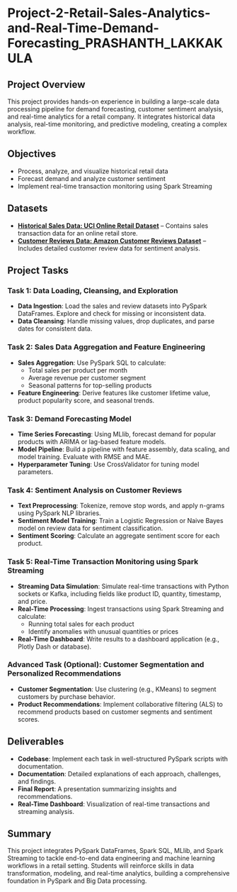 # Project-2-Retail-Sales-Analytics-and-Real-Time-Demand-Forecasting_PRASHANTH_LAKKAKULA

## Project Overview
This project provides hands-on experience in building a large-scale data processing pipeline for demand forecasting, customer sentiment analysis, and real-time analytics for a retail company. It integrates historical data analysis, real-time monitoring, and predictive modeling, creating a complex workflow.

## Objectives
- Process, analyze, and visualize historical retail data
- Forecast demand and analyze customer sentiment
- Implement real-time transaction monitoring using Spark Streaming

## Datasets
- **[Historical Sales Data: UCI Online Retail Dataset](https://archive.ics.uci.edu/ml/datasets/online+retail)** – Contains sales transaction data for an online retail store.
- **[Customer Reviews Data: Amazon Customer Reviews Dataset](https://registry.opendata.aws/amazon-reviews/)** – Includes detailed customer review data for sentiment analysis.

## Project Tasks

### Task 1: Data Loading, Cleansing, and Exploration
- **Data Ingestion**: Load the sales and review datasets into PySpark DataFrames. Explore and check for missing or inconsistent data.
- **Data Cleansing**: Handle missing values, drop duplicates, and parse dates for consistent data.

### Task 2: Sales Data Aggregation and Feature Engineering
- **Sales Aggregation**: Use PySpark SQL to calculate:
  - Total sales per product per month
  - Average revenue per customer segment
  - Seasonal patterns for top-selling products
- **Feature Engineering**: Derive features like customer lifetime value, product popularity score, and seasonal trends.

### Task 3: Demand Forecasting Model
- **Time Series Forecasting**: Using MLlib, forecast demand for popular products with ARIMA or lag-based feature models.
- **Model Pipeline**: Build a pipeline with feature assembly, data scaling, and model training. Evaluate with RMSE and MAE.
- **Hyperparameter Tuning**: Use CrossValidator for tuning model parameters.

### Task 4: Sentiment Analysis on Customer Reviews
- **Text Preprocessing**: Tokenize, remove stop words, and apply n-grams using PySpark NLP libraries.
- **Sentiment Model Training**: Train a Logistic Regression or Naive Bayes model on review data for sentiment classification.
- **Sentiment Scoring**: Calculate an aggregate sentiment score for each product.

### Task 5: Real-Time Transaction Monitoring using Spark Streaming
- **Streaming Data Simulation**: Simulate real-time transactions with Python sockets or Kafka, including fields like product ID, quantity, timestamp, and price.
- **Real-Time Processing**: Ingest transactions using Spark Streaming and calculate:
  - Running total sales for each product
  - Identify anomalies with unusual quantities or prices
- **Real-Time Dashboard**: Write results to a dashboard application (e.g., Plotly Dash or database).

### Advanced Task (Optional): Customer Segmentation and Personalized Recommendations
- **Customer Segmentation**: Use clustering (e.g., KMeans) to segment customers by purchase behavior.
- **Product Recommendations**: Implement collaborative filtering (ALS) to recommend products based on customer segments and sentiment scores.

## Deliverables
- **Codebase**: Implement each task in well-structured PySpark scripts with documentation.
- **Documentation**: Detailed explanations of each approach, challenges, and findings.
- **Final Report**: A presentation summarizing insights and recommendations.
- **Real-Time Dashboard**: Visualization of real-time transactions and streaming analysis.

## Summary
This project integrates PySpark DataFrames, Spark SQL, MLlib, and Spark Streaming to tackle end-to-end data engineering and machine learning workflows in a retail setting. Students will reinforce skills in data transformation, modeling, and real-time analytics, building a comprehensive foundation in PySpark and Big Data processing.
